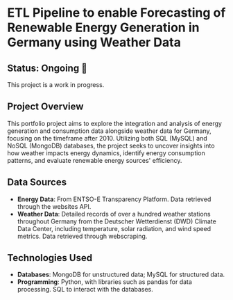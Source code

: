 # ETL Pipeline to enable Forecasting of Renewable Energy Generation in Germany using Weather Data


## Status: Ongoing 🚧
This project is a work in progress.

## Project Overview
This portfolio project aims to explore the integration and analysis of energy generation and consumption data alongside weather data for Germany, focusing on the timeframe after 2010. Utilizing both SQL (MySQL) and NoSQL (MongoDB) databases, the project seeks to uncover insights into how weather impacts energy dynamics, identify energy consumption patterns, and evaluate renewable energy sources' efficiency.

## Data Sources
- **Energy Data**: From ENTSO-E Transparency Platform. Data retrieved through the websites API.
- **Weather Data**: Detailed records of over a hundred weather stations throughout Germany from the Deutscher Wetterdienst (DWD) Climate Data Center, including temperature, solar radiation, and wind speed metrics. Data retrieved through webscraping.

## Technologies Used
- **Databases**: MongoDB for unstructured data; MySQL for structured data.
- **Programming**: Python, with libraries such as pandas for data processing. SQL to interact with the databases.


